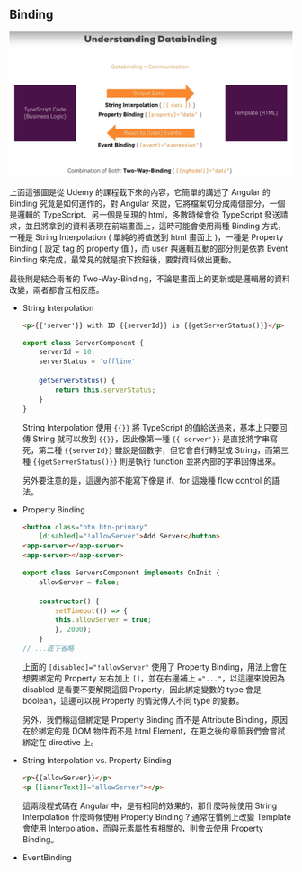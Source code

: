 ## Binding 

![  ](images/5-1.png)

上面這張圖是從 Udemy 的課程截下來的內容，它簡單的講述了 Angular 的 Binding 究竟是如何運作的，對 Angular 來說，它將檔案切分成兩個部分，一個是邏輯的 TypeScript、另一個是呈現的 html，多數時候會從 TypeScript 發送請求，並且將拿到的資料表現在前端畫面上，這時可能會使用兩種 Binding 方式，一種是 String Interpolation ( 單純的將值送到 html 畫面上 )，一種是 Property Binding ( 設定 tag 的 property 值 )，而 user 與邏輯互動的部分則是依靠 Event Binding 來完成，最常見的就是按下按鈕後，要對資料做出更動。

最後則是結合兩者的 Two-Way-Binding，不論是畫面上的更新或是邏輯層的資料改變，兩者都會互相反應。

* String Interpolation
    ``` html
    <p>{{'server'}} with ID {{serverId}} is {{getServerStatus()}}</p>
    ```

    ``` TypeScript
    export class ServerComponent {
        serverId = 10;
        serverStatus = 'offline'

        getServerStatus() {
            return this.serverStatus;
        }
    }
    ```

    String Interpolation 使用 `{{}}` 將 TypeScript 的值給送過來，基本上只要回傳 String 就可以放到 `{{}}`，因此像第一種 `{{'server'}}` 是直接將字串寫死，第二種 `{{serverId}}` 雖說是個數字，但它會自行轉型成 String，而第三種 `{{getServerStatus()}}` 則是執行 function 並將內部的字串回傳出來。

    另外要注意的是，這邊內部不能寫下像是 if、for 這幾種 flow control 的語法。

* Property Binding
    ``` html
    <button class="btn btn-primary"
        [disabled]="!allowServer">Add Server</button>
    <app-server></app-server>
    <app-server></app-server>
    ```

    ``` TypeScript
    export class ServersComponent implements OnInit {
        allowServer = false;

        constructor() {
            setTimeout(() => {
            this.allowServer = true;
            }, 2000);
        }
    // ...底下省略 
    ```

    上面的 `[disabled]="!allowServer"` 使用了 Property Binding，用法上會在想要綁定的 Property 左右加上 `[]`，並在右邊補上 `="..."`，以這邊來說因為 disabled 是看要不要解開這個 Property，因此綁定變數的 type 會是 boolean，這邊可以視 Property 的情況傳入不同 type 的變數。

    另外，我們稱這個綁定是 Property Binding 而不是 Attribute Binding，原因在於綁定的是 DOM 物件而不是 html Element，在更之後的章節我們會嘗試綁定在 directive 上。

* String Interpolation vs. Property Binding
    ``` html
    <p>{{allowServer}}</p>
    <p [[innerText]]="allowServer"></p>
    ```

    這兩段程式碼在 Angular 中，是有相同的效果的，那什麼時候使用 String Interpolation 什麼時候使用 Property Binding ? 通常在慣例上改變 Template 會使用 Interpolation，而與元素屬性有相關的，則會去使用 Property Binding。

* EventBinding






